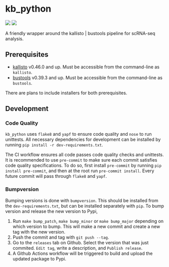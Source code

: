 # kb_python
![](https://img.shields.io/badge/Version-0.0.7-informational)
![](https://github.com/pachterlab/kb_python/workflows/CI/badge.svg)

A friendly wrapper around the kallisto | bustools pipeline for scRNA-seq analysis.

## Prerequisites
- [kallisto](https://pachterlab.github.io/kallisto/) v0.46.0 and up.
Must be accessible from the command-line as `kallisto`.
- [bustools](https://bustools.github.io/) v0.39.3 and up.
Must be accessible from the command-line as `bustools`.

There are plans to include installers for both prerequisites.

## Development
### Code Quality
`kb_python` uses `flake8` and `yapf` to ensure code quality and `nose`
to run unittests. All necessary dependencies for development can be installed
by running `pip install -r dev-requirements.txt`.

The CI workflow ensures all code passes code quality checks and unittests.
It is recommended to use `pre-commit` to make sure each commit satisfies
code quality specifications. To do so, first install `pre-commit` by running
`pip install pre-commit`, and then at the root run `pre-commit install`.
Every future commit will pass through `flake8` and `yapf`.

### Bumpversion
Bumping versions is done with `bumpversion`. This should be installed from the
`dev-requirements.txt`, but can be installed separately with `pip`. To bump
version and release the new version to Pypi,
1. Run `make bump_patch`, `make bump_minor` or `make bump_major` depending
on which version to bump. This will make a new commit and create a new tag
with the new version.
2. Push the commit and tag with `git push --tag`.
3. Go to the `releases` tab on Github. Select the version that was just commited.
`Edit tag`, write a description, and `Publish release`.
4. A Github Actions workflow will be triggered to build and upload the updated
package to Pypi.
